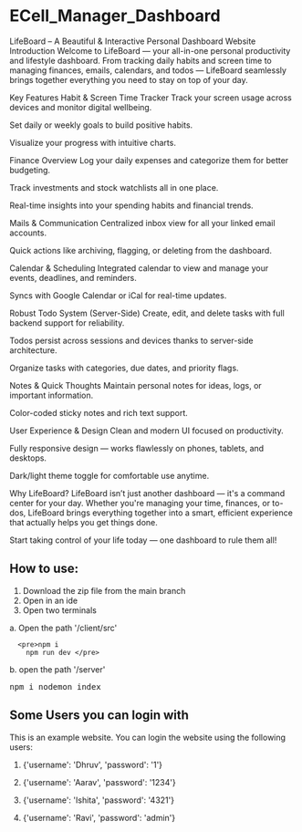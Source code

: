 # ECell_Manager_Dashboard

LifeBoard – A Beautiful & Interactive Personal Dashboard Website
Introduction
Welcome to LifeBoard — your all-in-one personal productivity and lifestyle dashboard. From tracking daily habits and screen time to managing finances, emails, calendars, and todos — LifeBoard seamlessly brings together everything you need to stay on top of your day.

Key Features
Habit & Screen Time Tracker
Track your screen usage across devices and monitor digital wellbeing.

Set daily or weekly goals to build positive habits.

Visualize your progress with intuitive charts.

Finance Overview
Log your daily expenses and categorize them for better budgeting.

Track investments and stock watchlists all in one place.

Real-time insights into your spending habits and financial trends.

Mails & Communication
Centralized inbox view for all your linked email accounts.

Quick actions like archiving, flagging, or deleting from the dashboard.

Calendar & Scheduling
Integrated calendar to view and manage your events, deadlines, and reminders.

Syncs with Google Calendar or iCal for real-time updates.

Robust Todo System (Server-Side)
Create, edit, and delete tasks with full backend support for reliability.

Todos persist across sessions and devices thanks to server-side architecture.

Organize tasks with categories, due dates, and priority flags.

Notes & Quick Thoughts
Maintain personal notes for ideas, logs, or important information.

Color-coded sticky notes and rich text support.

User Experience & Design
Clean and modern UI focused on productivity.

Fully responsive design — works flawlessly on phones, tablets, and desktops.

Dark/light theme toggle for comfortable use anytime.

Why LifeBoard?
LifeBoard isn’t just another dashboard — it's a command center for your day. Whether you're managing your time, finances, or to-dos, LifeBoard brings everything together into a smart, efficient experience that actually helps you get things done.

Start taking control of your life today — one dashboard to rule them all!


## How to use:
1. Download the zip file from the main branch
2. Open in an ide
3. Open two terminals
   
  a. Open the path '/client/src'

      <pre>npm i
        npm run dev </pre>
  b. open the path '/server'
    <pre>npm i
      nodemon index </pre>

## Some Users you can login with
This is an example website. You can login the website using the following users:

1. {'username': 'Dhruv', 'password': '1'}

2. {'username': 'Aarav', 'password': '1234'}

3. {'username': 'Ishita', 'password': '4321'}

4. {'username': 'Ravi', 'password': 'admin'}
   
